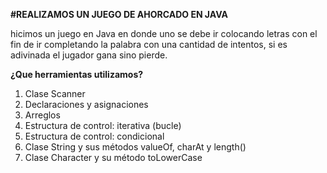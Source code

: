 **#REALIZAMOS UN JUEGO DE AHORCADO EN JAVA**

hicimos un juego en Java en donde uno se debe ir colocando letras con el fin de ir completando la palabra con una cantidad de intentos, si es adivinada el jugador gana sino pierde.

**¿Que herramientas utilizamos?**

 1. Clase Scanner
 2. Declaraciones y asignaciones
 3. Arreglos
 4. Estructura de control: iterativa (bucle)
 5. Estructura de control: condicional
 6. Clase String y sus métodos valueOf, charAt y length()
 7. Clase Character y su método toLowerCase

